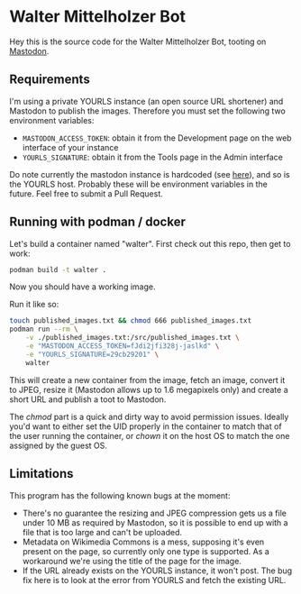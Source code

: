# Walter Mittelholzer Bot

Hey this is the source code for the Walter Mittelholzer Bot, tooting on
[Mastodon](https://mastodon.citrouille.ch/@walter_mittelholzer_bot).


## Requirements

I'm using a private YOURLS instance (an open source URL shortener) and Mastodon
to publish the images. Therefore you must set the following two environment
variables:

  - `MASTODON_ACCESS_TOKEN`: obtain it from the Development page on the
    web interface of your instance
  - `YOURLS_SIGNATURE`: obtain it from the Tools page in the Admin interface

Do note currently the mastodon instance is hardcoded (see [here](mastodon_client.py)),
and so is the YOURLS host.
Probably these will be environment variables in the future. Feel free to submit a
Pull Request.

## Running with podman / docker

Let's build a container named "walter". First check out this repo, then get to work:

```bash
podman build -t walter .
```

Now you should have a working image.

Run it like so:

```bash
touch published_images.txt && chmod 666 published_images.txt
podman run --rm \
    -v ./published_images.txt:/src/published_images.txt \
    -e "MASTODON_ACCESS_TOKEN=fJdi2jfi328j-jaslkd" \
    -e "YOURLS_SIGNATURE=29cb29201" \
    walter
```

This will create a new container from the image, fetch an image, 
convert it to JPEG, resize it (Mastodon allows up to 1.6 megapixels only) and create a short
URL and publish a toot to Mastodon.

The _chmod_ part is a quick and dirty way to avoid permission issues. Ideally you'd want to
either set the UID properly in the container to match that of the user running the container, 
or _chown_ it on the host OS to match the one assigned by the guest OS.

## Limitations

This program has the following known bugs at the moment:

  - There's no guarantee the resizing and JPEG compression gets us a file under 10 MB as
    required by Mastodon, so it is possible to end up with a file that is too large and
    can't be uploaded.
  - Metadata on Wikimedia Commons is a mess, supposing it's even present on the page, 
    so currently only one type is supported. As a workaround we're using the title of the
    page for the image.
  - If the URL already exists on the YOURLS instance, it won't post. The bug fix here
    is to look at the error from YOURLS and fetch the existing URL.
